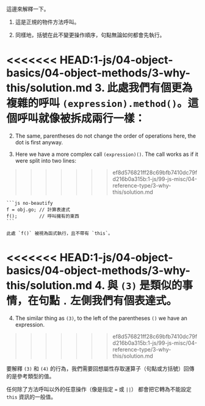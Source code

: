 這邊來解釋一下。

1. 這是正規的物件方法呼叫。

2. 同樣地，括號在此不變更操作順序，句點無論如何都會先執行。

<<<<<<< HEAD:1-js/04-object-basics/04-object-methods/3-why-this/solution.md
3. 此處我們有個更為複雜的呼叫 `(expression).method()`。這個呼叫就像被拆成兩行一樣：
=======
2. The same, parentheses do not change the order of operations here, the dot is first anyway.

3. Here we have a more complex call `(expression)()`. The call works as if it were split into two lines:
>>>>>>> ef8d576821ff28c69bfb7410dc79fd216b0a315b:1-js/99-js-misc/04-reference-type/3-why-this/solution.md

    ```js no-beautify
    f = obj.go; // 計算表達式
    f();        // 呼叫擁有的東西
    ```

    此處 `f()` 被視為函式執行，且不帶有 `this`。

<<<<<<< HEAD:1-js/04-object-basics/04-object-methods/3-why-this/solution.md
4. 與 `(3)` 是類似的事情，在句點 `.` 左側我們有個表達式。
=======
4. The similar thing as `(3)`, to the left of the parentheses `()` we have an expression.
>>>>>>> ef8d576821ff28c69bfb7410dc79fd216b0a315b:1-js/99-js-misc/04-reference-type/3-why-this/solution.md

要解釋 `(3)` 和 `(4)` 的行為，我們需要回想屬性存取運算子（句點或方括號）回傳的是參考類型的值。

任何除了方法呼叫以外的任意操作（像是指定 `=` 或 `||`） 都會把它轉為不能設定 `this` 資訊的一般值。

